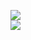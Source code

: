 [![](https://img.shields.io/badge/Made%20With-Github%20Spray-lightgrey.svg?style=for-the-badge&logo=github)](https://github.com/Annihil/github-spray#24340)  
[![](https://i.imgur.com/2DrTn0Z.gif)](https://github.com/Annihil/github-spray)